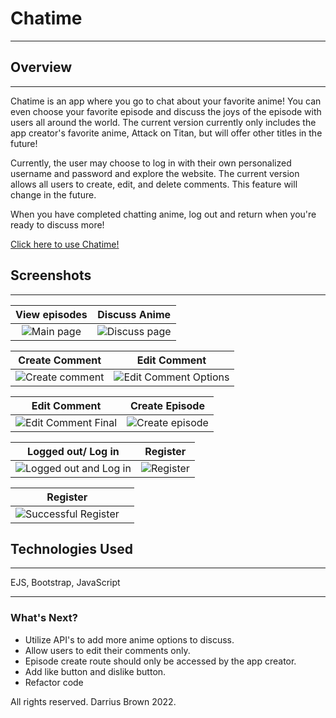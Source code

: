 # Chatime
-----------
## Overview
-----------
Chatime is an app where you go to chat about your favorite anime! You can even choose your favorite episode and discuss the joys of the episode with users all around the world. The current version currently only includes the app creator's favorite anime, Attack on Titan, but will offer other titles in the future!

Currently, the user may choose to log in with their own personalized username and password and explore the website. The current version allows all users to create, edit, and delete comments. This feature will change in the future.

When you have completed chatting anime, log out and return when you're ready to discuss more!

[Click here to use Chatime!](https://chatanime.herokuapp.com/)

## Screenshots
---
| View episodes  |  Discuss Anime   |
|:------------------------:|:-------------:|
![Main page](https://user-images.githubusercontent.com/91982228/166092645-8f6818c8-edda-4332-9638-a6677d129524.png)  |  ![Discuss page](https://user-images.githubusercontent.com/91982228/166092651-e0974872-4087-41ac-8f10-b10f45de8c6a.png)

|  Create Comment  |  Edit Comment  |   
:-----------:|:----------:|
![Create comment](https://user-images.githubusercontent.com/91982228/166092737-9adda92a-c53b-42ca-8bc0-54679ea1018e.png)  |  ![Edit Comment Options](https://user-images.githubusercontent.com/91982228/166092741-d38343da-5b9e-4871-b791-1acc8bd37403.png)

|  Edit Comment  |  Create Episode  |   
:-----------:|:----------:|
![Edit Comment Final](https://user-images.githubusercontent.com/91982228/166092874-01d79e91-3889-4fd3-9359-2158cbfdf218.png)  |  ![Create episode](https://user-images.githubusercontent.com/91982228/166092883-8085d963-b8ca-41fb-a611-fadba927bf7d.png)

|  Logged out/ Log in  |  Register  |   
:-----------:|:----------:|
![Logged out and Log in](https://user-images.githubusercontent.com/91982228/166092921-a8df971e-e556-4c3a-a986-b2d4117cad3c.png)  |  ![Register](https://user-images.githubusercontent.com/91982228/166092926-7bde8438-8ad4-4962-be44-d087f16d12de.png)

|  Register  |            |
:-----------:|:----------:|
![Successful Register](https://user-images.githubusercontent.com/91982228/166092929-f89f1087-dcaa-4e5d-bf34-025db835801c.png)  | 

## Technologies Used
---
EJS, Bootstrap, JavaScript

---

### What's Next?
- Utilize API's to add more anime options to discuss.
- Allow users to edit their comments only.
- Episode create route should only be accessed by the app creator.
- Add like button and dislike button. 
- Refactor code

All rights reserved. Darrius Brown 2022.
